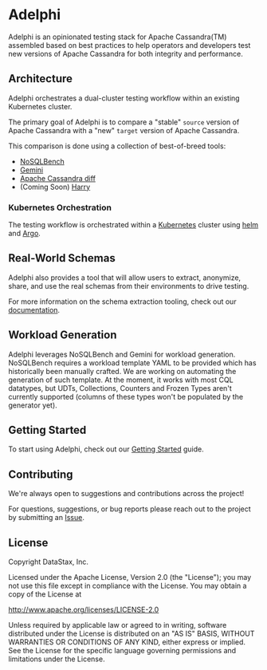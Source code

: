 # Adelphi

Adelphi is an opinionated testing stack for Apache Cassandra(TM) assembled based on best practices to help operators and developers test new versions of Apache Cassandra for both integrity and performance.

## Architecture

Adelphi orchestrates a dual-cluster testing workflow within an existing Kubernetes cluster.  

The primary goal of Adelphi is to compare a "stable" `source` version of Apache Cassandra with a "new" `target` version of Apache Cassandra.

This comparison is done using a collection of best-of-breed tools:

* [NoSQLBench](https://github.com/nosqlbench/nosqlbench)
* [Gemini](https://github.com/scylladb/gemini)
* [Apache Cassandra diff](https://github.com/apache/cassandra-diff)
* (Coming Soon) [Harry](https://github.com/apache/cassandra-harry)

### Kubernetes Orchestration

The testing workflow is orchestrated within a [Kubernetes](https://kubernetes.io/) cluster using [helm](https://helm.sh/) and [Argo](https://argoproj.github.io/).

## Real-World Schemas

Adelphi also provides a tool that will allow users to extract, anonymize, share, and use the real schemas from their environments to drive testing.

For more information on the schema extraction tooling, check out our [documentation](python/adelphi/README.md).

## Workload Generation

Adelphi leverages NoSQLBench and Gemini for workload generation. NoSQLBench requires a workload template YAML to be provided which has historically been manually crafted. We are working on automating the generation of such template. At the moment, it works with most CQL datatypes, but UDTs, Collections, Counters and Frozen Types aren't currently supported (columns of these types won't be populated by the generator yet).

## Getting Started

To start using Adelphi, check out our [Getting Started](GETTING_STARTED.md) guide.

## Contributing

We're always open to suggestions and contributions across the project!

For questions, suggestions, or bug reports please reach out to the project by submitting an [Issue](https://github.com/datastax/adelphi/issues/new/choose).

## License

Copyright DataStax, Inc.

Licensed under the Apache License, Version 2.0 (the "License"); you may not use this file except in compliance with the License. You may obtain a copy of the License at

http://www.apache.org/licenses/LICENSE-2.0

Unless required by applicable law or agreed to in writing, software distributed under the License is distributed on an "AS IS" BASIS, WITHOUT WARRANTIES OR CONDITIONS OF ANY KIND, either express or implied. See the License for the specific language governing permissions and limitations under the License.
